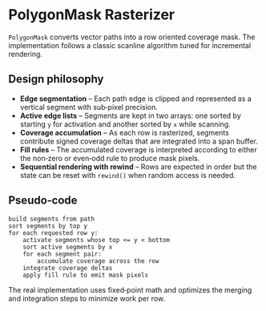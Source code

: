 # PolygonMask Rasterizer

`PolygonMask` converts vector paths into a row oriented coverage mask.  The implementation follows a classic scanline algorithm tuned for incremental rendering.

## Design philosophy

* **Edge segmentation** – Each path edge is clipped and represented as a vertical segment with sub‑pixel precision.
* **Active edge lists** – Segments are kept in two arrays: one sorted by starting `y` for activation and another sorted by `x` while scanning.
* **Coverage accumulation** – As each row is rasterized, segments contribute signed coverage deltas that are integrated into a span buffer.
* **Fill rules** – The accumulated coverage is interpreted according to either the non‑zero or even‑odd rule to produce mask pixels.
* **Sequential rendering with rewind** – Rows are expected in order but the state can be reset with `rewind()` when random access is needed.

## Pseudo‑code

```text
build segments from path
sort segments by top y
for each requested row y:
    activate segments whose top <= y < bottom
    sort active segments by x
    for each segment pair:
        accumulate coverage across the row
    integrate coverage deltas
    apply fill rule to emit mask pixels
```

The real implementation uses fixed‑point math and optimizes the merging and integration steps to minimize work per row.
